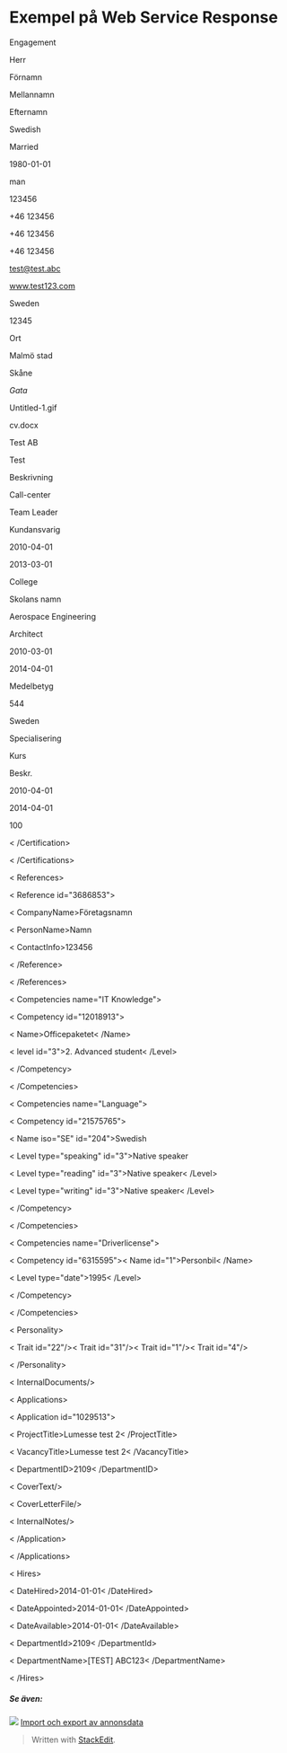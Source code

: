 # Exempel på Web Service Response

<Candidate id="26980851" language="gb">

<PersonalDetails>

<CurrentEmploymentStatus id="17">Engagement</CurrentEmploymentStatus>

<Title id="1">Mr</Title>

<TitleGrade>Herr</TitleGrade>

<FirstName>Förnamn</FirstName>

<MiddleName>Mellannamn</MiddleName>

<LastName>Efternamn</LastName>

<Nationality iso="SE" id="204">Swedish</Nationality>

<MaritalStatus id="2">Married</MaritalStatus>

<DateOfBirth>1980-01-01</DateOfBirth>

<Gender>man</Gender>

<SSN>123456</SSN>

<Phone type="private">+46 123456</Phone>

<Phone type="work">+46 123456</Phone>

<Phone type="cellular">+46 123456</Phone>

<Email>test@test.abc</Email>

<Homepage>www.test123.com</Homepage>

<PostalAddress>

<Nationality iso="SE" id="204">Sweden</Nationality>

<PostalCode>12345</PostalCode>

<PostalArea>Ort</PostalArea>

<Municipality id="543">Malmö stad</Municipality>

<County id="46">Skåne</County>

<Address>Gata</Address>

</PostalAddress>

<PhotoFileName>Untitled-1.gif</PhotoFileName>

<CVFileName>cv.docx</CVFileName>

</PersonalDetails>

<EmploymentHistory>

<Employment current="1" id="29980191">

<EmployerName>Test AB</EmployerName>

<PositionTitle>Test</PositionTitle>

<PositionDescription>Beskrivning</PositionDescription>

<Sector id="35"/>

<JobCategory id="35">Call-center</JobCategory>

<SubCategory id="357">Team Leader</SubCategory>

<WorkRole id="6">Kundansvarig</WorkRole>

<StartDate>2010-04-01</StartDate>

<EndDate>2013-03-01</EndDate>

</Employment>

</EmploymentHistory>

<EducationHistory>

<Education current="1" id="20060247">

<InstituteType id="3">College</InstituteType>

<InstituteName>Skolans namn</InstituteName>

<AreaOfEducation id="98">Aerospace Engineering</AreaOfEducation>

<Degree id="91">Architect</Degree>

<StartDate>2010-03-01</StartDate>

<EndDate>2014-04-01</EndDate>

<AverageGrade>Medelbetyg</AverageGrade>

<ResultPoints>544</ResultPoints>

<Country iso="SE" id="14">Sweden</Country>

<Comments>Specialisering</Comments>

</Education>

</EducationHistory>

<Certifications>

<Certification id="5101959">

<Name>Kurs</Name>

<Description>Beskr.</Description>

<StartDate>2010-04-01</StartDate>

<EndDate>2014-04-01</EndDate>

<Duration type="hours">100</Duration>

< /Certification>

< /Certifications>

< References>

< Reference id="3686853">

< CompanyName>Företagsnamn</CompanyName>

< PersonName>Namn</PersonName>

< ContactInfo>123456</ContactInfo>

< /Reference>

< /References>

< Competencies name="IT Knowledge">

< Competency id="12018913">

< Name>Officepaketet< /Name>

< level id="3">2. Advanced student< /Level>

< /Competency>

< /Competencies>

< Competencies name="Language">

< Competency id="21575765">

< Name iso="SE" id="204">Swedish</Name>

< Level type="speaking" id="3">Native speaker</Level>

< Level type="reading" id="3">Native speaker< /Level>

< Level type="writing" id="3">Native speaker< /Level>

< /Competency>

< /Competencies>

< Competencies name="Driverlicense">

< Competency id="6315595">< Name id="1">Personbil< /Name>

< Level type="date">1995< /Level>

< /Competency>

< /Competencies>

< Personality>

 < Trait id="22"/>< Trait id="31"/>< Trait id="1"/>< Trait id="4"/>

< /Personality>

< InternalDocuments/>

< Applications>

< Application id="1029513">

< ProjectTitle>Lumesse test 2< /ProjectTitle>

< VacancyTitle>Lumesse test 2< /VacancyTitle>

< DepartmentID>2109< /DepartmentID>

< CoverText/>

< CoverLetterFile/>

< InternalNotes/>

< /Application>

< /Applications>

< Hires>

< DateHired>2014-01-01< /DateHired>

< DateAppointed>2014-01-01< /DateAppointed>

< DateAvailable>2014-01-01< /DateAvailable>

< DepartmentId>2109< /DepartmentId>

< DepartmentName>[TEST] ABC123< /DepartmentName>

< /Hires>

##### Se även:

![](../Resources/Images/icon-document-link.png)  [Import och export av annonsdata](import_and_export_of_vacancy_data.htm)


> Written with [StackEdit](https://stackedit.io/).
<!--stackedit_data:
eyJoaXN0b3J5IjpbLTQ1ODIyMzQ1XX0=
-->